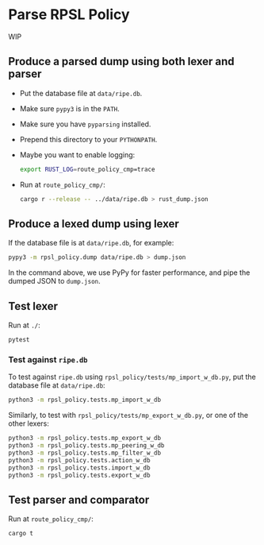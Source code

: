 # Parse RPSL Policy

WIP

## Produce a parsed dump using both lexer and parser

- Put the database file at `data/ripe.db`.
- Make sure `pypy3` is in the `PATH`.
- Make sure you have `pyparsing` installed.
- Prepend this directory to your `PYTHONPATH`.
- Maybe you want to enable logging:

    ```sh
    export RUST_LOG=route_policy_cmp=trace
    ```

- Run at `route_policy_cmp/`:

    ```sh
    cargo r --release -- ../data/ripe.db > rust_dump.json
    ```

## Produce a lexed dump using lexer

If the database file is at `data/ripe.db`, for example:

```sh
pypy3 -m rpsl_policy.dump data/ripe.db > dump.json
```

In the command above, we use PyPy for faster performance,
and pipe the dumped JSON to `dump.json`.

## Test lexer

Run at `./`:

```shell
pytest
```

### Test against `ripe.db`

To test against `ripe.db` using `rpsl_policy/tests/mp_import_w_db.py`,
put the database file at `data/ripe.db`:

```bash
python3 -m rpsl_policy.tests.mp_import_w_db
```

Similarly, to test with `rpsl_policy/tests/mp_export_w_db.py`,
or one of the other lexers:

```bash
python3 -m rpsl_policy.tests.mp_export_w_db
python3 -m rpsl_policy.tests.mp_peering_w_db
python3 -m rpsl_policy.tests.mp_filter_w_db
python3 -m rpsl_policy.tests.action_w_db
python3 -m rpsl_policy.tests.import_w_db
python3 -m rpsl_policy.tests.export_w_db
```

## Test parser and comparator

Run at `route_policy_cmp/`:

```sh
cargo t
```

